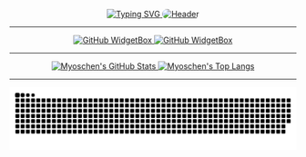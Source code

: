 <p align="center">
  <a href="https://github.com/kyechan99/capsule-render](https://git.io/typing-svg)">
    <img src="https://readme-typing-svg.demolab.com?font=Work+Sans&weight=700&size=36&duration=4000&pause=1500&color=5D699B&background=FFFFFF00&center=true&vCenter=true&width=756&height=80&lines=Hi+%F0%9F%91%8B%2C+I'm+Myos!;%E2%9C%A8+Frontend+Developer" alt="Typing SVG"/>
  </a>
  <a href="https://github.com/kyechan99/capsule-render">
    <img style="border-radius: 1rem;margin-top: -2rem;" src="https://capsule-render.vercel.app/api?type=waving&height=150&color=gradient&customColorList=20&section=footer" alt="Header"/>
  </a>
</p>

<hr />

<p align="center">
  <a href="https://github.com/Jurredr/github-widgetbox">
    <img src="https://github-widgetbox.vercel.app/api/profile?username=Myoschen&data=followers,repositories,stars,commits&theme=dark" alt="GitHub WidgetBox"/>
  </a>
  <a href="https://github.com/Jurredr/github-widgetbox">
    <img src="https://github-widgetbox.vercel.app/api/skills?languages=html,css,js,ts,python,rust,go&frameworks=vue,react,next,electron,tailwind,express&tools=git,npm,firebase,mongodb,vercel,nodejs&theme=dark" alt="GitHub WidgetBox" />
  <a/>
</p>

<hr />

<p align="center">
  <a href="https://github.com/anuraghazra/github-readme-stats">
    <img width="52.5%" src="https://github-readme-stats-myoschen.vercel.app/api?username=Myoschen&count_private=true&show_icons=true&theme=dark&hide_border=true&rank_icon=github&custom_title=Github%20Stats&bg_color=16161c" alt="Myoschen's GitHub Stats" />
  </a>
  <a href="https://github.com/anuraghazra/github-readme-stats">
    <img width="40%" src="https://github-readme-stats-myoschen.vercel.app/api/top-langs/?username=Myoschen&layout=compact&langs_count=6&theme=dark&hide_border=true&custom_title=Top%20Languages&bg_color=16161c" alt="Myoschen's Top Langs" />
  </a>
</p>

<hr />

<p align="center">
  <picture>
    <source media="(prefers-color-scheme: light)" srcset="https://raw.githubusercontent.com/Myoschen/Myoschen/output/github-snake.svg">
    <source media="(prefers-color-scheme: dark)" srcset="https://raw.githubusercontent.com/Myoschen/Myoschen/output/github-snake-dark.svg">
    <img alt="github-snake" src="https://raw.githubusercontent.com/Myoschen/Myoschen/output/github-snake.svg">
  </picture>
</p>

